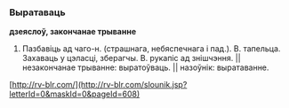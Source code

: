 ### Выратаваць
**дзеяслоў, закончанае трыванне**

1. Пазбавіць ад чаго-н. (страшнага, небяспечнага і пад.). В. тапельца. Захаваць у цэласці, зберагчы. В. рукапіс ад знішчэння. || незакончанае трыванне: выратоўваць. || назоўнік: выратаванне.

<a rel="author">[http://rv-blr.com/](http://rv-blr.com/slounik.jsp?letterId=0&maskId=0&pageId=608)</a>
